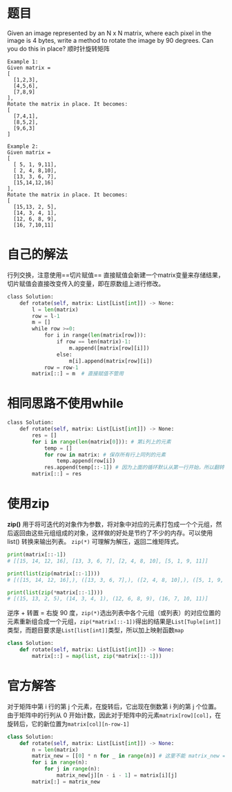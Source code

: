 # 题目
Given an image represented by an N x N matrix, where each pixel in the image is 4 bytes, write a method to rotate the image by 90 degrees. Can you do this in place?
顺时针旋转矩阵
```
Example 1:
Given matrix = 
[
  [1,2,3],
  [4,5,6],
  [7,8,9]
],
Rotate the matrix in place. It becomes:
[
  [7,4,1],
  [8,5,2],
  [9,6,3]
]

Example 2:
Given matrix =
[
  [ 5, 1, 9,11],
  [ 2, 4, 8,10],
  [13, 3, 6, 7],
  [15,14,12,16]
], 
Rotate the matrix in place. It becomes:
[
  [15,13, 2, 5],
  [14, 3, 4, 1],
  [12, 6, 8, 9],
  [16, 7,10,11]
```

# 自己的解法
行列交换，注意使用==切片赋值==
直接赋值会新建一个matrix变量来存储结果，切片赋值会直接改变传入的变量，即在原数组上进行修改。
```py
class Solution:
    def rotate(self, matrix: List[List[int]]) -> None:
        l = len(matrix)
        row = l-1
        m = []
        while row >=0:
            for i in range(len(matrix[row])):
                if row == len(matrix)-1:
                    m.append([matrix[row][i]])
                else:
                    m[i].append(matrix[row][i])
            row = row-1   
        matrix[::] = m  # 直接赋值不管用
```

# 相同思路不使用while
```py
class Solution:
    def rotate(self, matrix: List[List[int]]) -> None:
		res = []
		for i in range(len(matrix[0])): # 第i列上的元素
		    temp = []
		    for row in matrix: # 保存所有行上同列的元素
		        temp.append(row[i])
		    res.append(temp[::-1]) # 因为上面的循环默认从第一行开始，所以翻转 -> 不使用while
		matrix[::] = res
```

# 使用zip
**zip()** 用于将可迭代的对象作为参数，将对象中对应的元素打包成一个个元组，然后返回由这些元组组成的对象，这样做的好处是节约了不少的内存。可以使用 list() 转换来输出列表。
`zip(*)` 可理解为解压，返回二维矩阵式。
```py
print(matrix[::-1])
# [[15, 14, 12, 16], [13, 3, 6, 7], [2, 4, 8, 10], [5, 1, 9, 11]] 

print(list(zip(matrix[::-1])))      
# [([15, 14, 12, 16],), ([13, 3, 6, 7],), ([2, 4, 8, 10],), ([5, 1, 9, 11],)] 

print(list(zip(*matrix[::-1])))
# [(15, 13, 2, 5), (14, 3, 4, 1), (12, 6, 8, 9), (16, 7, 10, 11)]
```
逆序 + 转置 = 右旋 90 度，`zip(*)`选出列表中各个元组（或列表）的对应位置的元素重新组合成一个元组，`zip(*matrix[::-1])`得出的结果是`List[Tuple[int]]`类型，而题目要求是`List[list[int]]`类型，所以加上映射函数`map`
```py
class Solution:
    def rotate(self, matrix: List[List[int]]) -> None:
        matrix[::] = map(list, zip(*matrix[::-1]))
```

# 官方解答
对于矩阵中第 i 行的第 j 个元素，在旋转后，它出现在倒数第 i 列的第 j 个位置。
由于矩阵中的行列从 0 开始计数，因此对于矩阵中的元素`matrix[row][col]`，在旋转后，它的新位置为`matrix[col][n-row-1]`
```py
class Solution:
    def rotate(self, matrix: List[List[int]]) -> None:
        n = len(matrix)
        matrix_new = [[0] * n for _ in range(n)] # 这里不能 matrix_new = matrix 或 matrix_new = matrix[:] 因为是引用拷贝
        for i in range(n):
            for j in range(n):
                matrix_new[j][n - i - 1] = matrix[i][j]
        matrix[:] = matrix_new
```